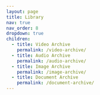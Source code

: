 ```yaml
---
layout: page
title: Library
nav: true
nav_order: 8
dropdown: true
children:
  - title: Video Archive
    permalink: /video-archive/
  - title: Audio Archive
    permalink: /audio-archive/
  - title: Image Archive
    permalink: /image-archive/
  - title: Document Archive
    permalink: /document-archive/
---
```

